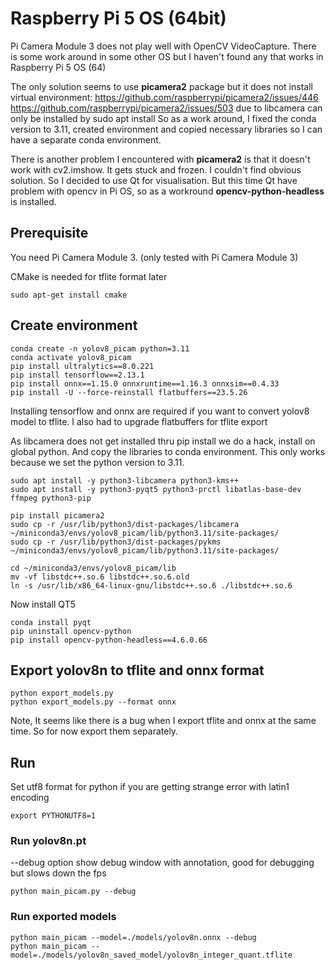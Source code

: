 # Raspberry Pi 5 OS (64bit)
Pi Camera Module 3 does not play well with OpenCV VideoCapture. There is some work around in some other OS but I haven't found any that works in Raspberry Pi 5 OS (64)

The only solution seems to use **picamera2** package but it does not install virtual environment:
https://github.com/raspberrypi/picamera2/issues/446
https://github.com/raspberrypi/picamera2/issues/503
due to libcamera can only be installed by sudo apt install
So as a work around, I fixed the conda version to 3.11, created environment and copied necessary libraries so I can have a separate conda environment.

There is another problem I encountered with **picamera2** is that it doesn't work with cv2.imshow. It gets stuck and frozen. I couldn't find obvious solution. So I decided to use Qt for visualisation.
But this time Qt have problem with opencv in Pi OS, so as a workround **opencv-python-headless** is installed.


## Prerequisite
You need Pi Camera Module 3. (only tested with Pi Camera Module 3)

CMake is needed for tflite format later
````
sudo apt-get install cmake 
````

## Create environment
````
conda create -n yolov8_picam python=3.11
conda activate yolov8_picam
pip install ultralytics==8.0.221
pip install tensorflow==2.13.1
pip install onnx==1.15.0 onnxruntime==1.16.3 onnxsim==0.4.33
pip install -U --force-reinstall flatbuffers==23.5.26
````

Installing tensorflow and onnx are required if you want to convert yolov8 model to tflite.
I also had to upgrade flatbuffers for tflite export

As libcamera does not get installed thru pip install we do a hack, install on global python.
And copy the libraries to conda environment. This only works because we set the python version to 3.11.


```
sudo apt install -y python3-libcamera python3-kms++
sudo apt install -y python3-pyqt5 python3-prctl libatlas-base-dev ffmpeg python3-pip
```

```
pip install picamera2
sudo cp -r /usr/lib/python3/dist-packages/libcamera ~/miniconda3/envs/yolov8_picam/lib/python3.11/site-packages/
sudo cp -r /usr/lib/python3/dist-packages/pykms ~/miniconda3/envs/yolov8_picam/lib/python3.11/site-packages/

cd ~/miniconda3/envs/yolov8_picam/lib
mv -vf libstdc++.so.6 libstdc++.so.6.old
ln -s /usr/lib/x86_64-linux-gnu/libstdc++.so.6 ./libstdc++.so.6
```

Now install QT5

```
conda install pyqt
pip uninstall opencv-python
pip install opencv-python-headless==4.6.0.66
```


## Export yolov8n to tflite and onnx format
```
python export_models.py
python export_models.py --format onnx
```
Note, It seems like there is a bug when I export tflite and onnx at the same time.
So for now export them separately.

## Run 

Set utf8 format for python if you are getting strange error with latin1 encoding
```
export PYTHONUTF8=1 
```

### Run yolov8n.pt

--debug option show debug window with annotation, good for debugging but slows down the fps

```
python main_picam.py --debug
```

### Run exported models
```
python main_picam --model=./models/yolov8n.onnx --debug
python main_picam --model=./models/yolov8n_saved_model/yolov8n_integer_quant.tflite
```